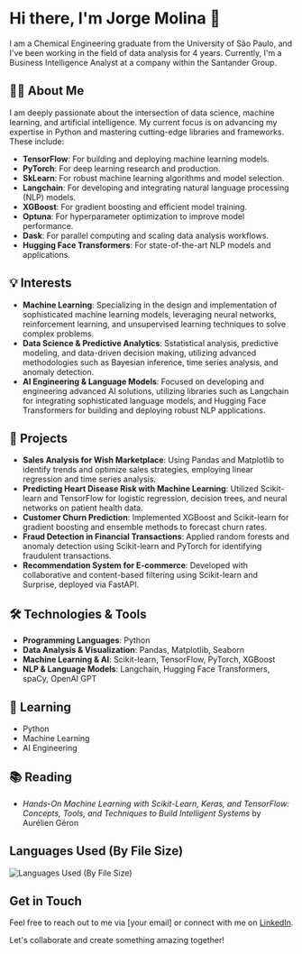 # Hi there, I'm Jorge Molina 👋

I am a Chemical Engineering graduate from the University of São Paulo, and I've been working in the field of data analysis for 4 years. Currently, I'm a Business Intelligence Analyst at a company within the Santander Group.

## 🧑‍💼 About Me

I am deeply passionate about the intersection of data science, machine learning, and artificial intelligence. My current focus is on advancing my expertise in Python and mastering cutting-edge libraries and frameworks. These include:

- **TensorFlow**: For building and deploying machine learning models.
- **PyTorch**: For deep learning research and production.
- **SkLearn**: For robust machine learning algorithms and model selection.
- **Langchain**: For developing and integrating natural language processing (NLP) models.
- **XGBoost**: For gradient boosting and efficient model training.
- **Optuna**: For hyperparameter optimization to improve model performance.
- **Dask**: For parallel computing and scaling data analysis workflows.
- **Hugging Face Transformers**: For state-of-the-art NLP models and applications.

## 💡 Interests

- **Machine Learning**: Specializing in the design and implementation of sophisticated machine learning models, leveraging neural networks, reinforcement learning, and unsupervised learning techniques to solve complex problems.
- **Data Science & Predictive Analytics**: Sstatistical analysis, predictive modeling, and data-driven decision making, utilizing advanced methodologies such as Bayesian inference, time series analysis, and anomaly detection.
- **AI Engineering & Language Models**: Focused on developing and engineering advanced AI solutions, utilizing libraries such as Langchain for integrating sophisticated language models, and Hugging Face Transformers for building and deploying robust NLP applications.


## 🚀 Projects

- **Sales Analysis for Wish Marketplace**: Using Pandas and Matplotlib to identify trends and optimize sales strategies, employing linear regression and time series analysis.
- **Predicting Heart Disease Risk with Machine Learning**: Utilized Scikit-learn and TensorFlow for logistic regression, decision trees, and neural networks on patient health data.
- **Customer Churn Prediction**: Implemented XGBoost and Scikit-learn for gradient boosting and ensemble methods to forecast churn rates.
- **Fraud Detection in Financial Transactions**: Applied random forests and anomaly detection using Scikit-learn and PyTorch for identifying fraudulent transactions.
- **Recommendation System for E-commerce**: Developed with collaborative and content-based filtering using Scikit-learn and Surprise, deployed via FastAPI.

## 🛠️ Technologies & Tools 

- **Programming Languages**: Python
- **Data Analysis & Visualization**: Pandas, Matplotlib, Seaborn
- **Machine Learning & AI**: Scikit-learn, TensorFlow, PyTorch, XGBoost
- **NLP & Language Models**: Langchain, Hugging Face Transformers, spaCy, OpenAI GPT

## 🌱 Learning

- Python
- Machine Learning
- AI Engineering

## 📚 Reading

- *Hands-On Machine Learning with Scikit-Learn, Keras, and TensorFlow: Concepts, Tools, and Techniques to Build Intelligent Systems* by Aurélien Géron

## Languages Used (By File Size)

![Languages Used (By File Size)](https://github-readme-stats.vercel.app/api/top-langs/?username=YOUR_GITHUB_USERNAME&layout=compact&langs_count=8&hide=html,css)

## Get in Touch

Feel free to reach out to me via [your email] or connect with me on [LinkedIn](your-linkedin-profile).

Let's collaborate and create something amazing together!
